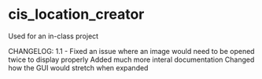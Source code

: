 # cis_location_creator
Used for an in-class project

CHANGELOG:
1.1 - Fixed an issue where an image would need to be opened twice to display properly
      Added much more interal documentation
      Changed how the GUI would stretch when expanded
